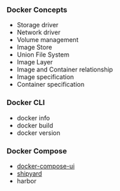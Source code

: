 ### Docker Concepts

- Storage driver
- Network driver
- Volume management
- Image Store
- Union File System
- Image Layer
- Image and Container relationship
- Image specification
- Container specification

### Docker  CLI
- docker  info
- docker build
- docker version

### Docker Compose

- [docker-compose-ui](https://github.com/francescou/docker-compose-ui)
- [shipyard](https://github.com/shipyard/shipyard)
- harbor

